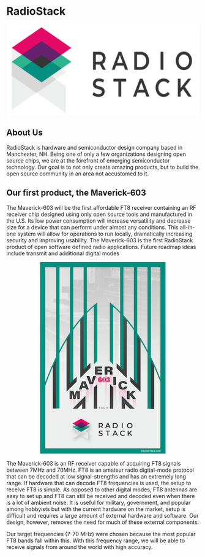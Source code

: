 # RadioStack

<div align="center">
<img src="https://github.com/Radio-Stack/images/blob/main/RadioStack_logo.png" title="RadioStack" alt="RadioStack" width="600" height="236"/>
</div>

## About Us

RadioStack is hardware and semiconductor design company based in Manchester, NH. Being one of only a few organizations designing open source chips, we are at the forefront of emerging semiconductor technology. Our goal is to not only create amazing products, but to build the open source community in an area not accustomed to it. 

## Our first product, the Maverick-603
The Maverick-603 will be the first affordable FT8 receiver containing an RF receiver chip designed using only open source tools and manufactured in the U.S. Its low power consumption will increase versatility and decrease size for a device that can perform under almost any conditions. This all-in-one system will allow for operations to run locally, dramatically increasing security and improving usability. The Maverick-603 is the first RadioStack product of open software defined radio applications.  Future roadmap ideas include transmit and additional digital modes

<div align="center">
<img src="https://github.com/Radio-Stack/images/blob/main/Maverick_603.jpg" title="Maverick-603" alt="Maverick-603" width="328" height="500"/>
</div>


The Maverick-603 is an RF receiver capable of acquiring FT8 signals between 7MHz and 70MHz. FT8 is an amateur radio digital-mode protocol that can be decoded at low signal-strengths and has an extremely long range. If hardware that can decode FT8 frequencies is used, the setup to receive FT8 is simple. As opposed to other digital modes, FT8 antennas are easy to set up and FT8 can still be received and decoded even when there is a lot of ambient noise. It is useful for military, government, and popular among hobbyists but with the current hardware on the market, setup is difficult and requires a large amount of external hardware and software. Our design, however, removes the need for much of these external components.

Our target frequencies (7-70 MHz) were chosen because the most popular FT8 bands fall within this. With this frequency range, we will be able to receive signals from around the world with high accuracy. 


